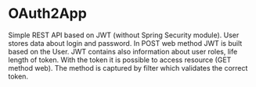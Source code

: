 # OAuth2App

Simple REST API based on JWT (without Spring Security module).
User stores data about login and password. In POST web method JWT is built based on the User.
JWT contains also information about user roles, life length of token. With the token it is possible to
access resource (GET method web). The method is captured by filter which validates the correct token.
